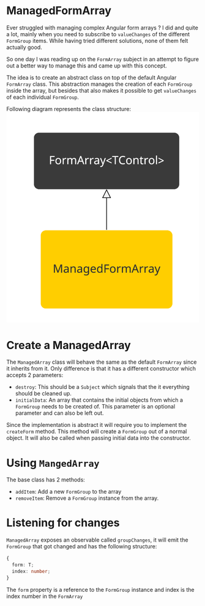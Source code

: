 # ManagedFormArray

Ever struggled with managing complex Angular form arrays ? I did and quite a lot, mainly when you need to subscribe
to `valueChanges`
of the different `FormGroup` items. While having tried different solutions, none of them felt actually good.

So one day I was reading up on the `FormArray` subject in an attempt to figure out a better way to manage this and came
up with this concept.

The idea is to create an abstract class on top of the default Angular `FormArray` class. This abstraction manages the
creation of each `FormGroup`
inside the array, but besides that also makes it possible to get `valueChanges` of each individual `FormGroup`.

Following diagram represents the class structure:
![img.png](images/diagram.png)

# Create a ManagedArray

The `ManagedArray` class will behave the same as the default `FormArray` since it inherits from it. Only difference is
that it has a different constructor
which accepts 2 parameters:

- `destroy`: This should be a `Subject` which signals that the it everything should be cleaned up.
- `initialData`: An array that contains the initial objects from which a `FormGroup` needs to be created of. This
  parameter is an optional parameter and can also be left out.

Since the implementation is abstract it will require you to implement the `createForm` method. This method will create
a `FormGroup` out of a normal object.
It will also be called when passing initial data into the constructor.

# Using `MangedArray`

The base class has 2 methods:

- `addItem`: Add a new `FormGroup` to the array
- `removeItem`: Remove a `FormGroup` instance from the array.

# Listening for changes

`ManagedArray` exposes an observable called `groupChanges`, it will emit the `FormGroup` that got changed and has the
following structure:

```typescript
{
  form: T;
  index: number;
}
```

The `form` property is a reference to the `FormGroup` instance and index is the index number in the `FormArray`
